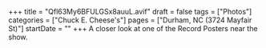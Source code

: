 +++
title = "Qfl63My6BFULGSx8auuL.avif"
draft = false
tags = ["Photos"]
categories = ["Chuck E. Cheese's"]
pages = ["Durham, NC (3724 Mayfair St)"]
startDate = ""
+++
A closer look at one of the Record Posters near the show.
